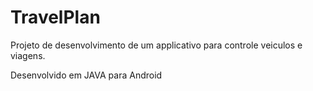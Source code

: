 # TravelPlan
Projeto de desenvolvimento de um applicativo para controle veiculos e viagens.

Desenvolvido em JAVA para Android
